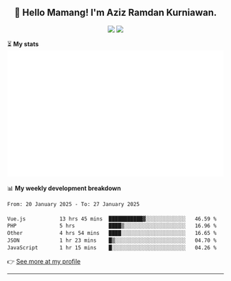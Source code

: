 <h2 align="center">👋 Hello Mamang! I'm Aziz Ramdan Kurniawan.</h2>  
<p align="center">
  <img src="https://komarev.com/ghpvc/?username=azizramdan">
  <img src="https://wakatime.com/badge/user/90056fa0-4c31-4eca-954e-2a3ac05896f9.svg">
</p>
    
⏳ **My stats**  
![](https://raw.githubusercontent.com/azizramdan/github-stats/master/generated/overview.svg#gh-dark-mode-only)

📊 **My weekly development breakdown**
<!--START_SECTION:waka-->

```txt
From: 20 January 2025 - To: 27 January 2025

Vue.js           13 hrs 45 mins  ███████████▓░░░░░░░░░░░░░   46.59 %
PHP              5 hrs           ████▒░░░░░░░░░░░░░░░░░░░░   16.96 %
Other            4 hrs 54 mins   ████░░░░░░░░░░░░░░░░░░░░░   16.65 %
JSON             1 hr 23 mins    █▒░░░░░░░░░░░░░░░░░░░░░░░   04.70 %
JavaScript       1 hr 15 mins    █░░░░░░░░░░░░░░░░░░░░░░░░   04.26 %
```

<!--END_SECTION:waka-->
👉 [See more at my profile](https://wakatime.com/@azizramdan)
***
